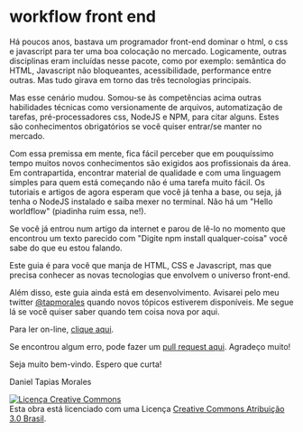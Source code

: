 # workflow front end

Há poucos anos, bastava um programador front-end dominar o html, o css e javascript para ter uma boa colocação no mercado. Logicamente, outras disciplinas eram incluídas nesse pacote, como por exemplo: semântica do HTML, Javascript não bloqueantes, acessibilidade, performance entre outras. Mas tudo girava em torno das três tecnologias principais.

Mas esse cenário mudou. Somou-se às competências acima outras habilidades técnicas como versionamente de arquivos, automatização de tarefas, pré-processadores css, NodeJS e NPM, para citar alguns. Estes são conhecimentos obrigatórios se você quiser entrar/se manter no mercado.

Com essa premissa em mente, fica fácil perceber que em pouquíssimo tempo muitos novos conhecimentos são exigidos aos profissionais da área. Em contrapartida, encontrar material de qualidade e com uma linguagem simples para quem está começando não é uma tarefa muito fácil. Os tutoriais e artigos de agora esperam que você já tenha a base, ou seja, já tenha o NodeJS instalado e saiba mexer no terminal. Não há um "Hello worldflow" (piadinha ruim essa, ne!). 

Se você já entrou num artigo da internet e parou de lê-lo no momento que encontrou um texto parecido com "Digite npm install qualquer-coisa" você sabe do que eu estou falando.

Este guia é para você que manja de HTML, CSS e Javascript, mas que precisa conhecer as novas tecnologias que envolvem o universo front-end. 

Além disso, este guia ainda está em desenvolvimento. Avisarei pelo meu twitter [@tapmorales](http://twitter.com/tapmorales) quando novos tópicos estiverem disponíveis. Me segue lá se você quiser saber quando tem coisa nova por aqui.

Para ler on-line, [clique aqui](https://tapmorales.gitbooks.io/workflow-front-end/content/).

Se encontrou algum erro, pode fazer um [pull request aqui](https://github.com/tapmorales/workflow-front-end). Agradeço muito!

Seja muito bem-vindo. Espero que curta!

Daniel Tapias Morales

<a rel="license" href="http://creativecommons.org/licenses/by-nc-nd/3.0/br/"><img alt="Licença Creative Commons" style="border-width:0" src="https://i.creativecommons.org/l/by-nc-nd/3.0/88x31.png" /></a><br />Esta obra está licenciado com uma Licença <a rel="license" href="http://creativecommons.org/licenses/by-nc-nd/3.0/br/">Creative Commons Atribuição 3.0 Brasil</a>.


<script>
  (function(i,s,o,g,r,a,m){i['GoogleAnalyticsObject']=r;i[r]=i[r]||function(){
  (i[r].q=i[r].q||[]).push(arguments)},i[r].l=1*new Date();a=s.createElement(o),
  m=s.getElementsByTagName(o)[0];a.async=1;a.src=g;m.parentNode.insertBefore(a,m)
  })(window,document,'script','//www.google-analytics.com/analytics.js','ga');

  ga('create', 'UA-73075491-1', 'auto');
  ga('send', 'pageview');

</script>